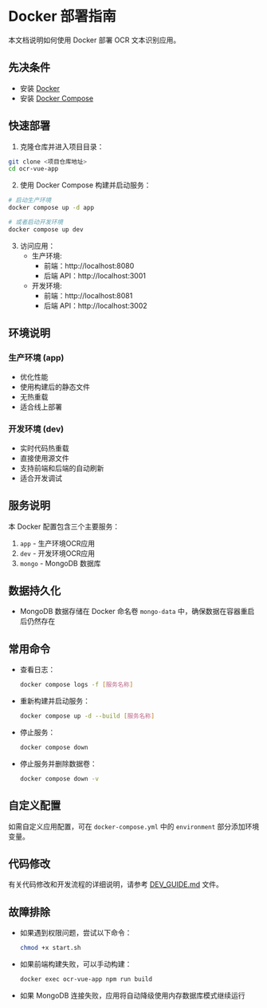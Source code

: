 # Docker 部署指南

本文档说明如何使用 Docker 部署 OCR 文本识别应用。

## 先决条件

- 安装 [Docker](https://docs.docker.com/get-docker/)
- 安装 [Docker Compose](https://docs.docker.com/compose/install/)

## 快速部署

1. 克隆仓库并进入项目目录：

```bash
git clone <项目仓库地址>
cd ocr-vue-app
```

2. 使用 Docker Compose 构建并启动服务：

```bash
# 启动生产环境
docker compose up -d app

# 或者启动开发环境
docker compose up dev
```

3. 访问应用：
   - 生产环境:
     - 前端：http://localhost:8080
     - 后端 API：http://localhost:3001
   - 开发环境:
     - 前端：http://localhost:8081
     - 后端 API：http://localhost:3002

## 环境说明

### 生产环境 (app)
- 优化性能
- 使用构建后的静态文件
- 无热重载
- 适合线上部署

### 开发环境 (dev)
- 实时代码热重载
- 直接使用源文件
- 支持前端和后端的自动刷新
- 适合开发调试

## 服务说明

本 Docker 配置包含三个主要服务：

1. `app` - 生产环境OCR应用
2. `dev` - 开发环境OCR应用
3. `mongo` - MongoDB 数据库

## 数据持久化

- MongoDB 数据存储在 Docker 命名卷 `mongo-data` 中，确保数据在容器重启后仍然存在

## 常用命令

- 查看日志：
  ```bash
  docker compose logs -f [服务名称]
  ```

- 重新构建并启动服务：
  ```bash
  docker compose up -d --build [服务名称]
  ```

- 停止服务：
  ```bash
  docker compose down
  ```

- 停止服务并删除数据卷：
  ```bash
  docker compose down -v
  ```

## 自定义配置

如需自定义应用配置，可在 `docker-compose.yml` 中的 `environment` 部分添加环境变量。

## 代码修改

有关代码修改和开发流程的详细说明，请参考 [DEV_GUIDE.md](./DEV_GUIDE.md) 文件。

## 故障排除

- 如果遇到权限问题，尝试以下命令：
  ```bash
  chmod +x start.sh
  ```

- 如果前端构建失败，可以手动构建：
  ```bash
  docker exec ocr-vue-app npm run build
  ```

- 如果 MongoDB 连接失败，应用将自动降级使用内存数据库模式继续运行 